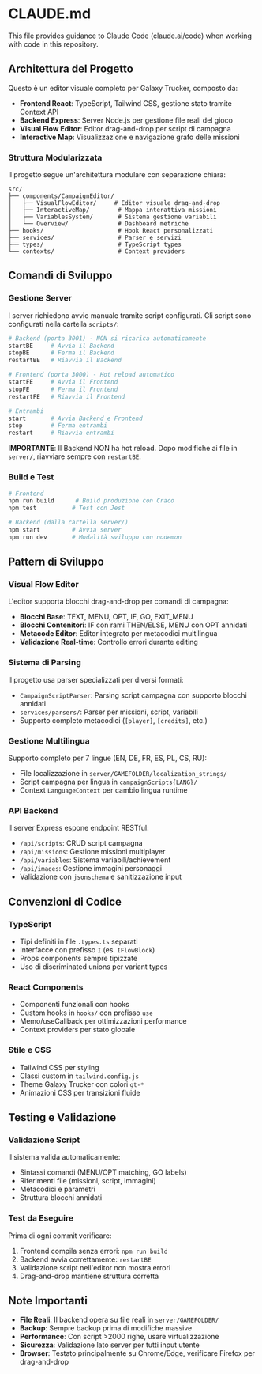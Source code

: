 # CLAUDE.md

This file provides guidance to Claude Code (claude.ai/code) when working with code in this repository.

## Architettura del Progetto

Questo è un editor visuale completo per Galaxy Trucker, composto da:
- **Frontend React**: TypeScript, Tailwind CSS, gestione stato tramite Context API
- **Backend Express**: Server Node.js per gestione file reali del gioco
- **Visual Flow Editor**: Editor drag-and-drop per script di campagna
- **Interactive Map**: Visualizzazione e navigazione grafo delle missioni

### Struttura Modularizzata

Il progetto segue un'architettura modulare con separazione chiara:
```
src/
├── components/CampaignEditor/
│   ├── VisualFlowEditor/     # Editor visuale drag-and-drop
│   ├── InteractiveMap/        # Mappa interattiva missioni
│   ├── VariablesSystem/       # Sistema gestione variabili
│   └── Overview/              # Dashboard metriche
├── hooks/                     # Hook React personalizzati
├── services/                  # Parser e servizi
├── types/                     # TypeScript types
└── contexts/                  # Context providers
```

## Comandi di Sviluppo

### Gestione Server

I server richiedono avvio manuale tramite script configurati. Gli script sono configurati nella cartella `scripts/`:

```bash
# Backend (porta 3001) - NON si ricarica automaticamente
startBE     # Avvia il Backend
stopBE      # Ferma il Backend  
restartBE   # Riavvia il Backend

# Frontend (porta 3000) - Hot reload automatico
startFE     # Avvia il Frontend
stopFE      # Ferma il Frontend
restartFE   # Riavvia il Frontend

# Entrambi
start       # Avvia Backend e Frontend
stop        # Ferma entrambi
restart     # Riavvia entrambi
```

**IMPORTANTE**: Il Backend NON ha hot reload. Dopo modifiche ai file in `server/`, riavviare sempre con `restartBE`.

### Build e Test

```bash
# Frontend
npm run build      # Build produzione con Craco
npm test          # Test con Jest

# Backend (dalla cartella server/)
npm start         # Avvia server
npm run dev       # Modalità sviluppo con nodemon
```

## Pattern di Sviluppo

### Visual Flow Editor

L'editor supporta blocchi drag-and-drop per comandi di campagna:
- **Blocchi Base**: TEXT, MENU, OPT, IF, GO, EXIT_MENU
- **Blocchi Contenitori**: IF con rami THEN/ELSE, MENU con OPT annidati
- **Metacode Editor**: Editor integrato per metacodici multilingua
- **Validazione Real-time**: Controllo errori durante editing

### Sistema di Parsing

Il progetto usa parser specializzati per diversi formati:
- `CampaignScriptParser`: Parsing script campagna con supporto blocchi annidati
- `services/parsers/`: Parser per missioni, script, variabili
- Supporto completo metacodici (`[player]`, `[credits]`, etc.)

### Gestione Multilingua

Supporto completo per 7 lingue (EN, DE, FR, ES, PL, CS, RU):
- File localizzazione in `server/GAMEFOLDER/localization_strings/`
- Script campagna per lingua in `campaignScripts{LANG}/`
- Context `LanguageContext` per cambio lingua runtime

### API Backend

Il server Express espone endpoint RESTful:
- `/api/scripts`: CRUD script campagna
- `/api/missions`: Gestione missioni multiplayer
- `/api/variables`: Sistema variabili/achievement
- `/api/images`: Gestione immagini personaggi
- Validazione con `jsonschema` e sanitizzazione input

## Convenzioni di Codice

### TypeScript

- Tipi definiti in file `.types.ts` separati
- Interfacce con prefisso `I` (es. `IFlowBlock`)
- Props components sempre tipizzate
- Uso di discriminated unions per variant types

### React Components

- Componenti funzionali con hooks
- Custom hooks in `hooks/` con prefisso `use`
- Memo/useCallback per ottimizzazioni performance
- Context providers per stato globale

### Stile e CSS

- Tailwind CSS per styling
- Classi custom in `tailwind.config.js`
- Theme Galaxy Trucker con colori `gt-*`
- Animazioni CSS per transizioni fluide

## Testing e Validazione

### Validazione Script

Il sistema valida automaticamente:
- Sintassi comandi (MENU/OPT matching, GO labels)
- Riferimenti file (missioni, script, immagini)
- Metacodici e parametri
- Struttura blocchi annidati

### Test da Eseguire

Prima di ogni commit verificare:
1. Frontend compila senza errori: `npm run build`
2. Backend avvia correttamente: `restartBE`
3. Validazione script nell'editor non mostra errori
4. Drag-and-drop mantiene struttura corretta

## Note Importanti

- **File Reali**: Il backend opera su file reali in `server/GAMEFOLDER/`
- **Backup**: Sempre backup prima di modifiche massive
- **Performance**: Con script >2000 righe, usare virtualizzazione
- **Sicurezza**: Validazione lato server per tutti input utente
- **Browser**: Testato principalmente su Chrome/Edge, verificare Firefox per drag-and-drop